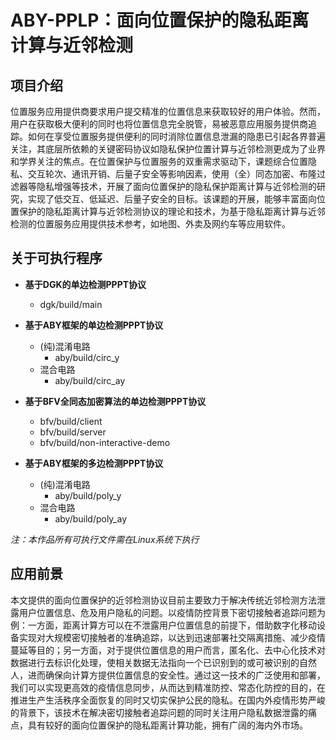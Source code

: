 # ABY-PPLP：面向位置保护的隐私距离计算与近邻检测 

## 项目介绍
位置服务应用提供商要求用户提交精准的位置信息来获取较好的用户体验。然而，用户在获取极大便利的同时也将位置信息完全脱管，易被恶意应用服务提供商追踪。如何在享受位置服务提供便利的同时消除位置信息泄漏的隐患已引起各界普遍关注，其底层所依赖的关键密码协议如隐私保护位置计算与近邻检测更成为了业界和学界关注的焦点。在位置保护与位置服务的双重需求驱动下，课题综合位置隐私、交互轮次、通讯开销、后量子安全等影响因素，使用（全）同态加密、布隆过滤器等隐私增强等技术，开展了面向位置保护的隐私保护距离计算与近邻检测的研究，实现了低交互、低延迟、后量子安全的目标。该课题的开展，能够丰富面向位置保护的隐私距离计算与近邻检测协议的理论和技术，为基于隐私距离计算与近邻检测的位置服务应用提供技术参考，如地图、外卖及网约车等应用软件。

## 关于可执行程序
+ **基于DGK的单边检测PPPT协议**
  + dgk/build/main

+ **基于ABY框架的单边检测PPPT协议**

  + (纯)混淆电路
    + aby/build/circ_y
  + 混合电路
    + aby/build/circ_ay

+ **基于BFV全同态加密算法的单边检测PPPT协议**

  + bfv/build/client
  + bfv/build/server
  + bfv/build/non-interactive-demo

+ **基于ABY框架的多边检测PPPT协议**

  + (纯)混淆电路
    + aby/build/poly_y
  + 混合电路
    + aby/build/poly_ay

*注：本作品所有可执行文件需在Linux系统下执行*

## 应用前景
本文提供的面向位置保护的近邻检测协议目前主要致力于解决传统近邻检测方法泄露用户位置信息、危及用户隐私的问题。以疫情防控背景下密切接触者追踪问题为例：一方面，距离计算方可以在不泄露用户位置信息的前提下，借助数字化移动设备实现对大规模密切接触者的准确追踪，以达到迅速部署社交隔离措施、减少疫情蔓延等目的；另一方面，对于提供位置信息的用户而言，匿名化、去中心化技术对数据进行去标识化处理，使相关数据无法指向一个已识别到的或可被识别的自然人，进而确保向计算方提供位置信息的安全性。通过这一技术的广泛使用和部署，我们可以实现更高效的疫情信息同步，从而达到精准防控、常态化防控的目的，在推进生产生活秩序全面恢复的同时又切实保护公民的隐私。在国内外疫情形势严峻的背景下，该技术在解决密切接触者追踪问题的同时关注用户隐私数据泄露的痛点，具有较好的面向位置保护的隐私距离计算功能，拥有广阔的海内外市场。

